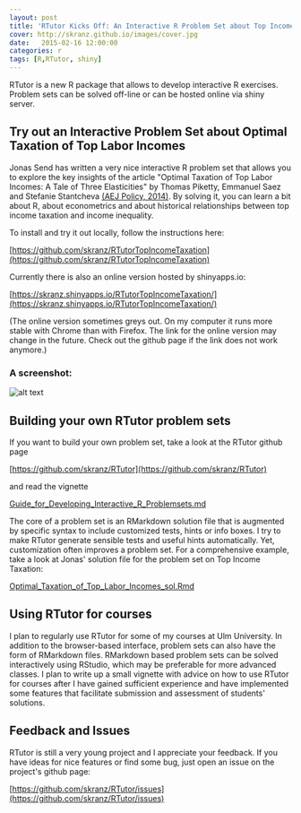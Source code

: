 ```yaml
---
layout: post
title: 'RTutor Kicks Off: An Interactive R Problem Set about Top Income Taxation'
cover: http://skranz.github.io/images/cover.jpg
date:   2015-02-16 12:00:00
categories: r
tags: [R,RTutor, shiny]
---
```


RTutor is a new R package that allows to develop interactive R exercises. Problem sets can be solved off-line or can be hosted online via shiny server.

## Try out an Interactive Problem Set about Optimal Taxation of Top Labor Incomes

Jonas Send has written a very nice interactive R problem set that allows you to explore the key insights of the article "Optimal Taxation of Top Labor Incomes: A Tale of Three Elasticities" by Thomas Piketty, Emmanuel Saez and Stefanie Stantcheva [(AEJ Policy, 2014)](https://www.aeaweb.org/articles.php?doi=10.1257/pol.6.1.230). By solving it, you can learn a bit about R, about econometrics and about historical relationships between top income taxation and income inequality.

To install and try it out locally, follow the instructions here:

[https://github.com/skranz/RTutorTopIncomeTaxation](https://github.com/skranz/RTutorTopIncomeTaxation)

Currently there is also an online version hosted by shinyapps.io:

[https://skranz.shinyapps.io/RTutorTopIncomeTaxation/](https://skranz.shinyapps.io/RTutorTopIncomeTaxation/)

(The online version sometimes greys out. On my computer it runs more stable with Chrome than with Firefox. The link for the online version may change in the future. Check out the github page if the link does not work anymore.)

### A screenshot:

![alt text](http://skranz.github.io/images/RTutorTopIncomeTaxation.PNG)

## Building your own RTutor problem sets

If you want to build your own problem set, take a look at the RTutor github page


[https://github.com/skranz/RTutor](https://github.com/skranz/RTutor)

and read the vignette

[Guide_for_Developing_Interactive_R_Problemsets.md](https://github.com/skranz/RTutor/blob/master/vignettes/Guide_for_Developing_Interactive_R_Problemsets.md)

The core of a problem set is an RMarkdown solution file that is augmented by specific syntax to include customized tests, hints or info boxes. I try to make RTutor generate sensible tests and useful hints automatically. Yet, customization often improves a problem set. For a comprehensive example, take a look at Jonas' solution file for the problem set on Top Income Taxation:

[Optimal_Taxation_of_Top_Labor_Incomes_sol.Rmd](https://raw.githubusercontent.com/skranz/RTutorTopIncomeTaxation/master/inst/ps/Optimal%20Taxation%20of%20Top%20Labor%20Incomes_sol.Rmd)

## Using RTutor for courses

I plan to regularly use RTutor for some of my courses at Ulm University. In addition to the browser-based interface, problem sets can also have the form of RMarkdown files. RMarkdown based problem sets can be solved interactively using RStudio, which may be preferable for more advanced classes. I plan to write up a small vignette with advice on how to use RTutor for courses after I have gained sufficient experience and have implemented some features that facilitate submission and assessment of students' solutions.

## Feedback and Issues

RTutor is still a very young project and I appreciate your feedback. If you have ideas for nice features or find some bug, just open an issue on the project's github page:

[https://github.com/skranz/RTutor/issues](https://github.com/skranz/RTutor/issues)



